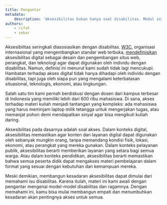 ```yaml
---
title: Pengantar
metadata:
    description: 'Aksesibilitas bukan hanya soal disabilitas. Modul ini membahas makna akses dalam berbagai konteks untuk membangun kesadaran yang lebih luas.'
authors:
    - rifat
    - sekar
---
```


Aksesibilitas seringkali diasosiasikan dengan disabilitas. [W3C](/glosarium#w3c), organisasi internasional yang mengembangkan standar web terbuka, [mendefinisikan](https://www.w3.org/WAI/fundamentals/accessibility-intro/#what) aksesibilitas digital sebagai desain dan pengembangan situs web, perangkat, dan teknologi agar dapat digunakan oleh individu dengan disabilitas. Namun, definisi ini menurut kami sudah tidak lagi mencukupi. Hambatan terhadap akses digital tidak hanya dihadapi oleh individu dengan disabilitas, tapi juga oleh siapa pun yang mengalami keterbatasan situasional, teknologis, ekonomi, atau lingkungan.

Salah satu tim kami pernah berdiskusi dengan dosen dari kampus terbesar di Indonesia yang memiliki lebih dari 600 ribu mahasiswa. Di sana, akses terhadap materi kuliah menjadi tantangan yang kompleks: ada mahasiswa yang harus meminjam laptop milik tetangga untuk mengerjakan tugas, atau memanjat pohon demi mendapatkan sinyal agar bisa mengikuti kuliah daring.

Aksesibilitas pada dasarnya adalah soal akses. Dalam konteks digital, aksesibilitas memastikan agar konten dan layanan digital dapat digunakan oleh sebanyak mungkin orang, tanpa memandang kondisi fisik, lokasi, ekonomi, atau perangkat yang mereka gunakan. Dalam konteks pelayanan publik, aksesibilitas berarti memberikan layanan yang setara bagi semua warga. Atau dalam konteks pendidikan, aksesibilitas berarti memastikan bahwa semua peserta didik dapat mengakses materi pembelajaran dalam format yang sesuai dengan kebutuhan dan kemampuan mereka.

Meski demikian, membangun kesadaran aksesibilitas dapat dimulai dari memahami isu disabilitas. Karena itulah, materi ini kami awali dengan pengantar mengenai model-model disabilitas dan ragamnya. Dengan memahami ini, kamu bisa mulai membangun empati dan menumbuhkan kesadaran akan pentingnya akses untuk semua.